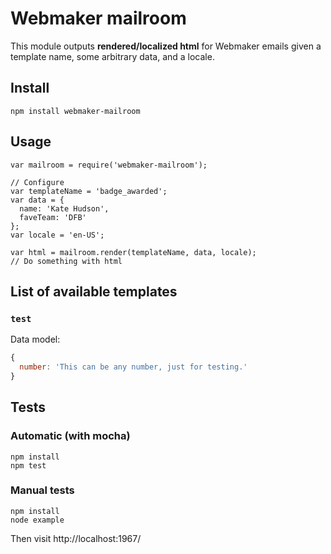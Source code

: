 # Webmaker mailroom

This module outputs **rendered/localized html** for Webmaker emails given a template name, some arbitrary data, and a locale.

## Install
```
npm install webmaker-mailroom
```

## Usage
```
var mailroom = require('webmaker-mailroom');

// Configure
var templateName = 'badge_awarded';
var data = {
  name: 'Kate Hudson',
  faveTeam: 'DFB'
};
var locale = 'en-US';

var html = mailroom.render(templateName, data, locale);
// Do something with html
```
## List of available templates

### `test`
Data model:
```js
{
  number: 'This can be any number, just for testing.'
}
```

## Tests

### Automatic (with mocha)

```
npm install
npm test
```
### Manual tests

```
npm install
node example
```
Then visit http://localhost:1967/<template name> in your browser.

## Adding a new email template

1. If your email event is called "Awesome Event", create an html file in `templates/` called `awesome_event.html`
2. Refer to the [nunjucks templating docs](http://mozilla.github.io/nunjucks/templating.html) for how to add templated data.
3. Add strings to `locale/en_US/strings.json`. In the template, you should use the syntax `{{ 'key-name' | gettext }}`
3. Manually test your template by running `npm example`. If your html file was `templates/awesome_event.html`, you would navigate to `http://localhost:1967/awesome_event` in your browser.
4. Add automatic tests for your template to `test/test.js` and run `npm test`.
5. Update the 'List of available templates' section in `README.md`  with the event name and data model.

